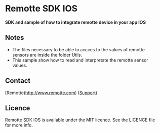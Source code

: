 Remotte SDK IOS
===============

**SDK and sample of how to integrate remotte device in your app IOS**


## Notes

- The files necessary to be able to accces to the values of remotte sensors are inside the folder Utils.
- This sample show how to read and interpretate the remotte sensor values.

## Contact

[Remotte(http://www.remotte.com) ([Support](support@remotte.com))

## Licence

Remotte SDK IOS is available under the MIT licence. See the LICENCE file for more info.